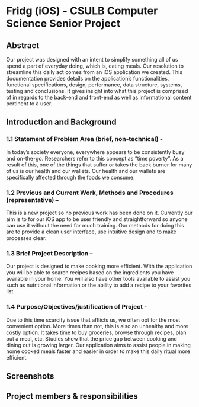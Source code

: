 # Fridg (iOS) - CSULB Computer Science Senior Project

## Abstract

Our project was designed with an intent to simplify something all of us spend a part of everyday doing, which is, eating meals. Our resolution to streamline this daily act comes from an iOS application we created. This documentation provides details on the application’s functionalities, functional specifications, design, performance, data structure, systems, testing and conclusions. It gives insight into what this project is comprised of in regards to the back-end and front-end as well as informational content pertinent to a user.

## Introduction and Background

### 1.1 Statement of Problem Area (brief, non-technical) -
In today’s society everyone, everywhere appears to be consistently busy and on-the-go.  Researchers refer to this concept as “time poverty”. As a result of this, one of the things that suffer or takes the back burner for many of us is our health and our wallets. Our health and our wallets are specifically affected through the foods we consume.

### 1.2 Previous and Current Work, Methods and Procedures (representative) – 
This is a new project so no previous work has been done on it. Currently our aim is to for our iOS app to be user friendly and straightforward so anyone can use it without the need for much training. Our methods for doing this are to provide a clean user interface, use intuitive design and to make processes clear.

### 1.3 Brief Project Description – 
Our project is designed to make cooking more efficient. With the application you will be able to search recipes based on the ingredients you have available in your home. You will also have other tools available to assist you such as nutritional information or the ability to add a recipe to your favorites list.

### 1.4 Purpose/Objectives/justification of Project - 
Due to this time scarcity issue that afflicts us, we often opt for the most convenient option. More times than not, this is also an unhealthy and more costly option. It takes time to buy groceries, browse through recipes, plan out a meal, etc. Studies show that the price gap between cooking and dining out is growing larger. Our application aims to assist people in making home cooked meals faster and easier  in order to make this daily ritual more efficient.

## Screenshots



## Project members & responsibilities

